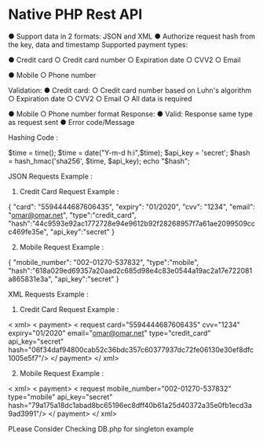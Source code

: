 # Native PHP Rest API

● Support data in 2 formats: JSON and XML
● Authorize request hash from the key, data and timestamp
  Supported payment types:

 ● Credit card
○ Credit card number
○ Expiration date
○ CVV2
○ Email

 ● Mobile
○ Phone number

 Validation:
● Credit card:
○ Credit card number based on Luhn's algorithm
○ Expiration date
○ CVV2
○ Email
○ All data is required

● Mobile
○ Phone number format
Response:
● Valid: Response same type as request sent
● Error code/Message


Hashing Code : 

$time = time();
$time = date("Y-m-d h:i",$time);
$api_key = 'secret';
$hash = hash_hmac('sha256', $time,  $api_key);
echo "$hash";


JSON Requests Example : 

1) Credit Card Request Example : 

{
	"card": "5594444687606435",
	"expiry": "01/2020",
	"cvv": "1234",
	"email": "omar@omar.net",
	"type":"credit_card",
	"hash":"44c9593e92ac1772728e94e9612b92f28268957f7a61ae2099509ccc469fe35e",
	"api_key":"secret"
}	

2) Mobile Request Example : 

{
	"mobile_number": "002-01270-537832",
	"type":"mobile",
	"hash":"618a029ed69357a20aad2c685d98e4c83e0544a19ac2a17e722081a865831e3a",
	"api_key":"secret"
}
	


XML Requests Example : 

1) Credit Card Request Example : 

<? xml version="1.0" encoding="UTF-8"?>
< xml>
    < payment>
        < request card="5594444687606435" cvv="1234" expiry="01/2020" email="omar@omar.net" type="credit_card" api_key="secret" hash="06f34daf94800cab52c36bdc357c60377937dc72fe06130e30ef8dfc1005e5f7"/>
    </ payment>
</ xml>


2) Mobile Request Example : 

<? xml version="1.0" encoding="UTF-8"?>
< xml>
    < payment>
        < request mobile_number="002-01270-537832"  type="mobile" api_key="secret" hash="79a175a18dc1abad8bc65196ec8dff40b61a25d40372a35e0fb1ecd3a9ad3991"/>
    </ payment>
</ xml>



PLease Consider Checking DB.php for singleton example 